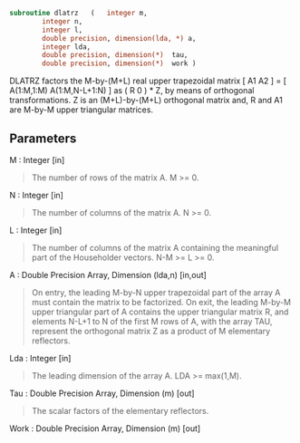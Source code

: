 ```fortran
subroutine dlatrz	(	integer	m,
		integer	n,
		integer	l,
		double precision, dimension(lda, *)	a,
		integer	lda,
		double precision, dimension(*)	tau,
		double precision, dimension(*)	work )
```

 DLATRZ factors the M-by-(M+L) real upper trapezoidal matrix
 [ A1 A2 ] = [ A(1:M,1:M) A(1:M,N-L+1:N) ] as ( R  0 ) * Z, by means
 of orthogonal transformations.  Z is an (M+L)-by-(M+L) orthogonal
 matrix and, R and A1 are M-by-M upper triangular matrices.

## Parameters
M : Integer [in]
> The number of rows of the matrix A.  M >= 0.

N : Integer [in]
> The number of columns of the matrix A.  N >= 0.

L : Integer [in]
> The number of columns of the matrix A containing the
> meaningful part of the Householder vectors. N-M >= L >= 0.

A : Double Precision Array, Dimension (lda,n) [in,out]
> On entry, the leading M-by-N upper trapezoidal part of the
> array A must contain the matrix to be factorized.
> On exit, the leading M-by-M upper triangular part of A
> contains the upper triangular matrix R, and elements N-L+1 to
> N of the first M rows of A, with the array TAU, represent the
> orthogonal matrix Z as a product of M elementary reflectors.

Lda : Integer [in]
> The leading dimension of the array A.  LDA >= max(1,M).

Tau : Double Precision Array, Dimension (m) [out]
> The scalar factors of the elementary reflectors.

Work : Double Precision Array, Dimension (m) [out]

